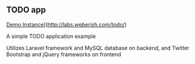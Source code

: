 ## TODO app

[Demo Instance](http://labs.weberish.com/todo/)](http://labs.weberish.com/todo/)

A simple TODO application example

Utilizes Laravel framework and MySQL database on backend, and Twitter Bootstrap and jQuery frameworks on frontend

